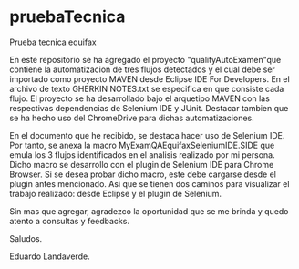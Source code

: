# pruebaTecnica
Prueba tecnica equifax

En este repositorio se ha agregado el proyecto "qualityAutoExamen"que contiene la automatizacion de tres flujos detectados
y el cual debe ser importado como proyecto MAVEN desde Eclipse IDE For Developers.
En el archivo de texto GHERKIN NOTES.txt se especifica en que consiste cada flujo.
El proyecto se ha desarrollado bajo el arquetipo MAVEN con las respectivas dependencias de Selenium IDE y JUnit.
Destacar tambien que se ha hecho uso del ChromeDrive para dichas automatizaciones.

En el documento que he recibido, se destaca hacer uso de Selenium IDE. Por tanto, se anexa la macro MyExamQAEquifaxSeleniumIDE.SIDE que emula los 3 flujos identificados en el analisis
realizado por mi persona. Dicho macro se desarrollo con el plugin de Selenium IDE para Chrome Browser. Si se desea probar dicho macro, este debe 
cargarse desde el plugin antes mencionado. Asi que se tienen dos caminos para visualizar el trabajo realizado: desde Eclipse y el plugin de Selenium.

Sin mas que agregar, agradezco la oportunidad que se me brinda y quedo atento a consultas y feedbacks.

Saludos.

Eduardo Landaverde.
